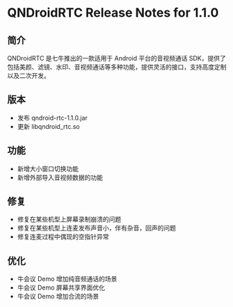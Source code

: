 # QNDroidRTC Release Notes for 1.1.0

## 简介

QNDroidRTC 是七牛推出的一款适用于 Android 平台的音视频通话 SDK，提供了包括美颜、滤镜、水印、音视频通话等多种功能，提供灵活的接口，支持高度定制以及二次开发。

## 版本

- 发布 qndroid-rtc-1.1.0.jar
- 更新 libqndroid_rtc.so

## 功能

- 新增大小窗口切换功能
- 新增外部导入音视频数据的功能

## 修复

- 修复在某些机型上屏幕录制崩溃的问题
- 修复在某些机型上连麦发布声音小，伴有杂音，回声的问题
- 修复连麦过程中偶现的空指针异常

## 优化

- 牛会议 Demo 增加纯音频通话的场景
- 牛会议 Demo 屏幕共享界面优化
- 牛会议 Demo 增加合流的场景